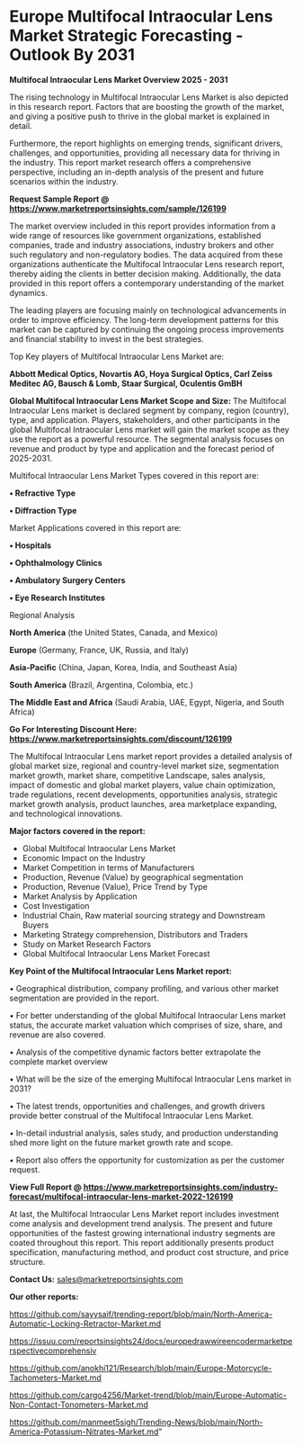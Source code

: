  # Europe Multifocal Intraocular Lens Market Strategic Forecasting - Outlook By 2031

<Strong> Multifocal Intraocular Lens Market Overview 2025 - 2031</strong>

The rising technology in Multifocal Intraocular Lens Market is also depicted in this research report. Factors that are boosting the growth of the market, and giving a positive push to thrive in the global market is explained in detail.

Furthermore, the report highlights on emerging trends, significant drivers, challenges, and opportunities, providing all necessary data for thriving in the industry. This report market research offers a comprehensive perspective, including an in-depth analysis of the present and future scenarios within the industry.

<strong>Request Sample Report @ <a href=https://www.marketreportsinsights.com/sample/126199>https://www.marketreportsinsights.com/sample/126199</a></strong>

The market overview included in this report provides information from a wide range of resources like government organizations, established companies, trade and industry associations, industry brokers and other such regulatory and non-regulatory bodies. The data acquired from these organizations authenticate the Multifocal Intraocular Lens research report, thereby aiding the clients in better decision making. Additionally, the data provided in this report offers a contemporary understanding of the market dynamics.

The leading players are focusing mainly on technological advancements in order to improve efficiency. The long-term development patterns for this market can be captured by continuing the ongoing process improvements and financial stability to invest in the best strategies.

Top Key players of Multifocal Intraocular Lens Market are:

<strong>Abbott Medical Optics, Novartis AG, Hoya Surgical Optics, Carl Zeiss Meditec AG, Bausch & Lomb, Staar Surgical, Oculentis GmBH</strong>

<strong><b>Global Multifocal Intraocular Lens Market Scope and Size:</b></strong>
The Multifocal Intraocular Lens market is declared segment by company, region (country), type, and application. Players, stakeholders, and other participants in the global Multifocal Intraocular Lens market will gain the market scope as they use the report as a powerful resource. The segmental analysis focuses on revenue and product by type and application and the forecast period of 2025-2031.

Multifocal Intraocular Lens Market Types covered in this report are:

<strong>• Refractive Type

• Diffraction Type</strong>

Market Applications covered in this report are:

<strong>• Hospitals

• Ophthalmology Clinics

• Ambulatory Surgery Centers

• Eye Research Institutes</strong> 

Regional Analysis

<strong>North America</strong> (the United States, Canada, and Mexico)

<strong>Europe</strong> (Germany, France, UK, Russia, and Italy)

<strong>Asia-Pacific</strong> (China, Japan, Korea, India, and Southeast Asia)

<strong>South America</strong> (Brazil, Argentina, Colombia, etc.)

<strong>The Middle East and Africa</strong> (Saudi Arabia, UAE, Egypt, Nigeria, and South Africa)

<strong>Go For Interesting Discount Here: <a href=https://www.marketreportsinsights.com/discount/126199>https://www.marketreportsinsights.com/discount/126199</a></strong>

The Multifocal Intraocular Lens market report provides a detailed analysis of global market size, regional and country-level market size, segmentation market growth, market share, competitive Landscape, sales analysis, impact of domestic and global market players, value chain optimization, trade regulations, recent developments, opportunities analysis, strategic market growth analysis, product launches, area marketplace expanding, and technological innovations.

<strong><b>Major factors covered in the report:</b></strong>
<ul>
  <li>Global Multifocal Intraocular Lens Market </li>
  <li>Economic Impact on the Industry</li>
  <li>Market Competition in terms of Manufacturers</li>
  <li>Production, Revenue (Value) by geographical segmentation</li>
  <li>Production, Revenue (Value), Price Trend by Type</li>
  <li>Market Analysis by Application</li>
  <li>Cost Investigation</li>
  <li>Industrial Chain, Raw material sourcing strategy and Downstream Buyers</li>
  <li>Marketing Strategy comprehension, Distributors and Traders</li>
  <li>Study on Market Research Factors</li>
  <li>Global Multifocal Intraocular Lens Market Forecast</li>
</ul>

<strong><b>Key Point of the Multifocal Intraocular Lens Market report:</b></strong>

• Geographical distribution, company profiling, and various other market segmentation are provided in the report.

• For better understanding of the global Multifocal Intraocular Lens market status, the accurate market valuation which comprises of size, share, and revenue are also covered.

• Analysis of the competitive dynamic factors better extrapolate the complete market overview

• What will be the size of the emerging Multifocal Intraocular Lens market in 2031?

• The latest trends, opportunities and challenges, and growth drivers provide better construal of the Multifocal Intraocular Lens Market.

• In-detail industrial analysis, sales study, and production understanding shed more light on the future market growth rate and scope.

• Report also offers the opportunity for customization as per the customer request.

<strong><b>View Full Report @ <a href=https://www.marketreportsinsights.com/industry-forecast/multifocal-intraocular-lens-market-2022-126199>https://www.marketreportsinsights.com/industry-forecast/multifocal-intraocular-lens-market-2022-126199</a></b></strong>


At last, the Multifocal Intraocular Lens Market report includes investment come analysis and development trend analysis. The present and future opportunities of the fastest growing international industry segments are coated throughout this report. This report additionally presents product specification, manufacturing method, and product cost structure, and price structure.

<strong>Contact Us:</strong>
sales@marketreportsinsights.com

<strong>Our other reports:</strong>

<a href=https://github.com/sayysaif/trending-report/blob/main/North-America-Automatic-Locking-Retractor-Market.md>https://github.com/sayysaif/trending-report/blob/main/North-America-Automatic-Locking-Retractor-Market.md</a>

<a href=https://issuu.com/reportsinsights24/docs/europedrawwireencodermarketperspectivecomprehensiv>https://issuu.com/reportsinsights24/docs/europedrawwireencodermarketperspectivecomprehensiv</a>

<a href=https://github.com/anokhi121/Research/blob/main/Europe-Motorcycle-Tachometers-Market.md>https://github.com/anokhi121/Research/blob/main/Europe-Motorcycle-Tachometers-Market.md</a>

<a href=https://github.com/cargo4256/Market-trend/blob/main/Europe-Automatic-Non-Contact-Tonometers-Market.md>https://github.com/cargo4256/Market-trend/blob/main/Europe-Automatic-Non-Contact-Tonometers-Market.md</a>

<a href=https://github.com/manmeet5sigh/Trending-News/blob/main/North-America-Potassium-Nitrates-Market.md>https://github.com/manmeet5sigh/Trending-News/blob/main/North-America-Potassium-Nitrates-Market.md</a>"
